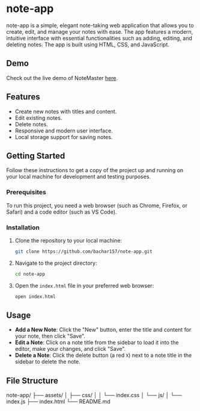 # note-app


note-app is a simple, elegant note-taking web application that allows you to create, edit, and manage your notes with ease. The app features a modern, intuitive interface with essential functionalities such as adding, editing, and deleting notes. The app is built using HTML, CSS, and JavaScript.

## Demo

Check out the live demo of NoteMaster [here](https://bachar157.github.io/note-app/).

## Features

- Create new notes with titles and content.
- Edit existing notes.
- Delete notes.
- Responsive and modern user interface.
- Local storage support for saving notes.

## Getting Started

Follow these instructions to get a copy of the project up and running on your local machine for development and testing purposes.

### Prerequisites

To run this project, you need a web browser (such as Chrome, Firefox, or Safari) and a code editor (such as VS Code).

### Installation

1. Clone the repository to your local machine:

    ```bash
    git clone https://github.com/bachar157/note-app.git
    ```

2. Navigate to the project directory:

    ```bash
    cd note-app
    ```

3. Open the `index.html` file in your preferred web browser:

    ```bash
    open index.html
    ```

## Usage

- **Add a New Note**: Click the "New" button, enter the title and content for your note, then click "Save".
- **Edit a Note**: Click on a note title from the sidebar to load it into the editor, make your changes, and click "Save".
- **Delete a Note**: Click the delete button (a red `X`) next to a note title in the sidebar to delete the note.

## File Structure


note-app/
├── assets/
│   ├── css/
│   │   └── index.css
│   └── js/
│       └── index.js
├── index.html
└── README.md

